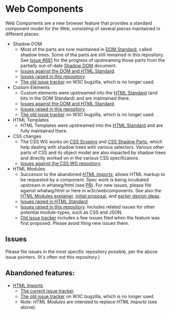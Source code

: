 # Web Components

Web Components are a new browser feature that provides a standard component model for the Web, consisting of several pieces maintained in different places:

- Shadow DOM
    - Most of the parts are now maintained in [DOM Standard](https://dom.spec.whatwg.org/), called shadow trees.
      Some of the parts are still remained in this repository. See [Issue #661](https://github.com/w3c/webcomponents/issues/661) for the progress of upstreaming those parts from the partially out-of-date [Shadow DOM](https://w3c.github.io/webcomponents/spec/shadow/) document.
    - [Issues against the DOM and HTML Standard](https://github.com/search?q=org%3Awhatwg+label%3A%22topic%3A+shadow%22+is%3Aopen).
    - [Issues raised in this repository](https://github.com/w3c/webcomponents/labels/shadow-dom).
    - [The old issue tracker](https://www.w3.org/Bugs/Public/showdependencytree.cgi?id=14978) on W3C bugzilla, which is no longer used.
- Custom Elements
    - Custom elements were upstreamed into the [HTML Standard](https://html.spec.whatwg.org/multipage/scripting.html#custom-elements) (and bits in the DOM Standard) and are maintained there.
    - [Issues against the DOM and HTML Standard](https://github.com/search?q=org%3Awhatwg+label%3A%22topic%3A+custom%20elements%22+is%3Aopen).
    - [Issues raised in this repository](https://github.com/w3c/webcomponents/labels/custom-elements).
    - [The old issue tracker](https://www.w3.org/Bugs/Public/showdependencytree.cgi?id=14968) on W3C bugzilla, which is no longer used.
- HTML Templates
    - HTML Templates were upstreamed into the [HTML Standard](https://html.spec.whatwg.org/multipage/scripting.html#the-template-element) and are fully maintained there.
- CSS changes
    - The CSS WG works on [CSS Scoping](https://drafts.csswg.org/css-scoping/) and [CSS Shadow Parts](https://drafts.csswg.org/css-shadow-parts/), which help dealing with shadow trees with various selectors. Various other parts of CSS and its object model are also impacted by shadow trees and directly worked on in the various CSS specificaions.
    - [Issues against the CSS WG repository](https://github.com/w3c/csswg-drafts/labels/topic%3A%20shadow).
- HTML Modules
    - Successor to the abandoned *[HTML Imports](https://w3c.github.io/webcomponents/spec/imports/)*, allows HTML markup to be requested by a component. Spec work is being incubated upstream in whatwg/html (see [PR](https://github.com/whatwg/html/pull/4505)). For new issues, please file against whatwg/html or here in w3c/webcomponents. See also the [HTML Modules explainer](proposals/html-modules-explainer.md), [initial proposal](proposals/html-modules-proposal.md), and [earlier design ideas](proposals/HTML-Imports-and-ES-Modules.md).
    - [Issues raised in HTML Standard](https://github.com/whatwg/html/labels/topic%3A%20html%20modules)
    - [Issues raised in this repository](https://github.com/w3c/webcomponents/labels/modules). Includes related issues for other potential module-types, such as CSS and JSON.
    - [Old issue tracker](https://github.com/MicrosoftEdge/MSEdgeExplainers/issues?q=is%3Aissue+label%3A%22HTML+Modules%22) includes a few issues filed when the feature was first proposed. Please avoid filing new issues there.

## Issues

Please file issues in the most specific repository possible, per the above issue pointers. (It's often not this repository.)

## Abandoned features:

- [HTML Imports](https://w3c.github.io/webcomponents/spec/imports/)
    - [The current issue tracker](https://github.com/w3c/webcomponents/labels/html-imports).
    - [The old issue tracker](https://www.w3.org/Bugs/Public/showdependencytree.cgi?id=20683) on W3C bugzilla, which is no longer used.
    - Note: *HTML Modules* are intended to replace *HTML Imports* (see above).
